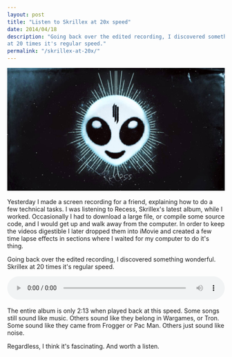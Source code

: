 ```yaml
---
layout: post
title: "Listen to Skrillex at 20x speed"
date: 2014/04/18
description: "Going back over the edited recording, I discovered something wonderful. Skrillex
at 20 times it's regular speed."
permalink: "/skrillex-at-20x/"
---
```


![The album cover for "Recess"](/images/blog/skrillex-at-20x/header.jpg)

Yesterday I made a screen recording for a friend, explaining how to do a few
technical tasks. I was listening to Recess, Skrillex's latest album, while I
worked. Occasionally I had to download a large file, or compile some source code,
and I would get up and walk away from the computer. In order to keep the videos
digestible I later dropped them into iMovie and created a few time lapse effects in
sections where I waited for my computer to do it's thing.

Going back over the edited recording, I discovered something wonderful. Skrillex
at 20 times it's regular speed.

<audio src="/images/blog/skrillex-at-20x/recess.mp3" controls style="width: 100%;"></audio>

The entire album is only 2:13 when played back at this speed. Some songs still
sound like music. Others sound like they belong in Wargames, or Tron. Some sound
like they came from Frogger or Pac Man. Others just sound like noise.

Regardless, I think it's fascinating. And worth a listen.